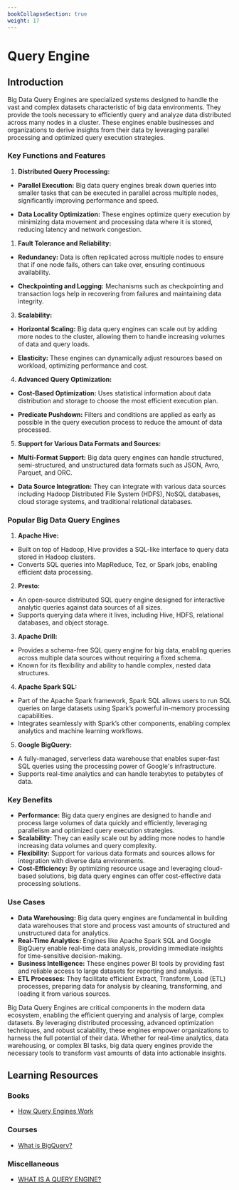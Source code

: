 ```yaml
---
bookCollapseSection: true
weight: 17
---
```


# Query Engine

## Introduction
Big Data Query Engines are specialized systems designed to handle the vast and complex datasets characteristic of big data environments. They provide the tools necessary to efficiently query and analyze data distributed across many nodes in a cluster. These engines enable businesses and organizations to derive insights from their data by leveraging parallel processing and optimized query execution strategies.

### Key Functions and Features

1. **Distributed Query Processing:**
   
- **Parallel Execution:** Big data query engines break down queries into smaller tasks that can be executed in parallel across multiple nodes, significantly improving performance and speed.

- **Data Locality Optimization:** These engines optimize query execution by minimizing data movement and processing data where it is stored, reducing latency and network congestion.

1. **Fault Tolerance and Reliability:**

- **Redundancy:** Data is often replicated across multiple nodes to ensure that if one node fails, others can take over, ensuring continuous availability.

- **Checkpointing and Logging:** Mechanisms such as checkpointing and transaction logs help in recovering from failures and maintaining data integrity.

3. **Scalability:**

- **Horizontal Scaling:** Big data query engines can scale out by adding more nodes to the cluster, allowing them to 
handle increasing volumes of data and query loads.

- **Elasticity:** These engines can dynamically adjust resources based on workload, optimizing performance and cost.

4. **Advanced Query Optimization:**

- **Cost-Based Optimization:** Uses statistical information about data distribution and storage to choose the most efficient execution plan.

- **Predicate Pushdown:** Filters and conditions are applied as early as possible in the query execution process to reduce the amount of data processed.

5. **Support for Various Data Formats and Sources:**

- **Multi-Format Support:** Big data query engines can handle structured, semi-structured, and unstructured data formats such as JSON, Avro, Parquet, and ORC.

- **Data Source Integration:** They can integrate with various data sources including Hadoop Distributed File System (HDFS), NoSQL databases, cloud storage systems, and traditional relational databases.

### Popular Big Data Query Engines

1. **Apache Hive:**

- Built on top of Hadoop, Hive provides a SQL-like interface to query data stored in Hadoop clusters.
- Converts SQL queries into MapReduce, Tez, or Spark jobs, enabling efficient data processing.

2. **Presto:**

- An open-source distributed SQL query engine designed for interactive analytic queries against data sources of all sizes.
- Supports querying data where it lives, including Hive, HDFS, relational databases, and object storage.


3. **Apache Drill:**

- Provides a schema-free SQL query engine for big data, enabling queries across multiple data sources without requiring a fixed schema.
- Known for its flexibility and ability to handle complex, nested data structures.

4. **Apache Spark SQL:**

- Part of the Apache Spark framework, Spark SQL allows users to run SQL queries on large datasets using Spark’s powerful in-memory processing capabilities.
- Integrates seamlessly with Spark’s other components, enabling complex analytics and machine learning workflows.

5. **Google BigQuery:**

- A fully-managed, serverless data warehouse that enables super-fast SQL queries using the processing power of Google's infrastructure.
- Supports real-time analytics and can handle terabytes to petabytes of data.


### Key Benefits

- **Performance:** Big data query engines are designed to handle and process large volumes of data quickly and efficiently, leveraging parallelism and optimized query execution strategies.
- **Scalability:** They can easily scale out by adding more nodes to handle increasing data volumes and query complexity.
- **Flexibility:** Support for various data formats and sources allows for integration with diverse data environments.
- **Cost-Efficiency:** By optimizing resource usage and leveraging cloud-based solutions, big data query engines can offer cost-effective data processing solutions.

### Use Cases
- **Data Warehousing:** Big data query engines are fundamental in building data warehouses that store and process vast amounts of structured and unstructured data for analytics.
- **Real-Time Analytics:** Engines like Apache Spark SQL and Google BigQuery enable real-time data analysis, providing immediate insights for time-sensitive decision-making.
- **Business Intelligence:** These engines power BI tools by providing fast and reliable access to large datasets for reporting and analysis.
- **ETL Processes:** They facilitate efficient Extract, Transform, Load (ETL) processes, preparing data for analysis by cleaning, transforming, and loading it from various sources.




Big Data Query Engines are critical components in the modern data ecosystem, enabling the efficient querying and analysis of large, complex datasets. By leveraging distributed processing, advanced optimization techniques, and robust scalability, these engines empower organizations to harness the full potential of their data. Whether for real-time analytics, data warehousing, or complex BI tasks, big data query engines provide the necessary tools to transform vast amounts of data into actionable insights.

## Learning Resources
### Books
- [How Query Engines Work](https://andygrove.io/how-query-engines-work/)

### Courses
- [What is BigQuery?](https://www.youtube.com/watch?v=d3MDxC_iuaw)

### Miscellaneous
- [WHAT IS A QUERY ENGINE?](https://www.alluxio.io/learn/presto/query/#:~:text=At%20a%20high%20level%2C%20a,answers%20for%20users%20or%20applications.)
